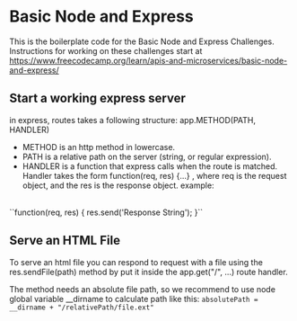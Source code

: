 # Basic Node and Express

This is the boilerplate code for the Basic Node and Express Challenges. Instructions for working on these challenges start at https://www.freecodecamp.org/learn/apis-and-microservices/basic-node-and-express/

## Start a working express server
in express, routes takes a following structure: app.METHOD(PATH, HANDLER)

- METHOD is an http method in lowercase.
- PATH is a relative path on the server (string, or regular expression).
- HANDLER is a function that express calls when the route is matched. Handler takes the form function(req, res) {...}
  , where req is the request object, and the res is the response object. example:
<br />
``function(req, res) {
  res.send('Response String');
  }``

## Serve an HTML File
To serve an html file you can respond to request with a file using the res.sendFile(path) method by put it inside 
the app.get("/", ...) route handler.

The method needs an absolute file path, so we recommend to use node global variable __dirname to calculate path like 
this: 
``absolutePath = __dirname + "/relativePath/file.ext"``

